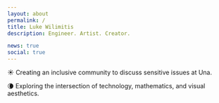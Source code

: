 ```yaml
---
layout: about
permalink: /
title: Luke Wilimitis
description: Engineer. Artist. Creator.

news: true
social: true
---
```


☀️ Creating an inclusive community to discuss sensitive issues at Una.

🌘 Exploring the intersection of technology, mathematics, and visual aesthetics.
